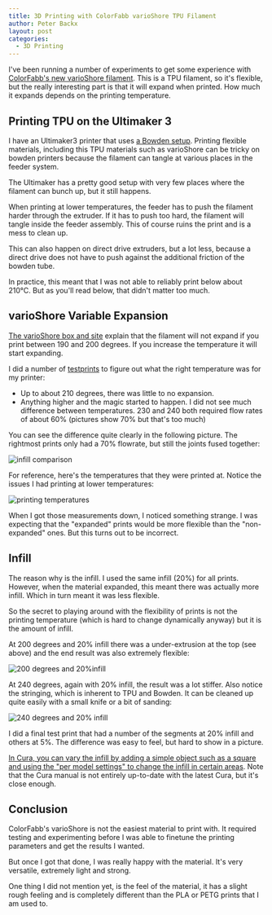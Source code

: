 ```yaml
---
title: 3D Printing with ColorFabb varioShore TPU Filament
author: Peter Backx
layout: post
categories:
  - 3D Printing
---
```

I've been running a number of experiments to get some experience with [ColorFabb's new varioShore filament](https://colorfabb.com/varioshore-tpu-black). This is a TPU filament, so it's flexible, but the really interesting part is that it will expand when printed. How much it expands depends on the printing temperature.

<!--more-->



## Printing TPU on the Ultimaker 3

I have an Ultimaker3 printer that uses [a Bowden setup](https://www.fabbaloo.com/blog/2015/11/11/bowden-or-direct-a-primer-on-extruder-styles). Printing flexible materials, including this TPU materials such as varioShore can be tricky on bowden printers because the filament can tangle at various places in the feeder system.

The Ultimaker has a pretty good setup with very few places where the filament can bunch up, but it still happens.

When printing at lower temperatures, the feeder has to push the filament harder through the extruder. If it has to push too hard, the filament will tangle inside the feeder assembly. This of course ruins the print and is a mess to clean up. 

This can also happen on direct drive extruders, but a lot less, because a direct drive does not have to push against the additional friction of the bowden tube.

In practice, this meant that I was not able to reliably print below about 210°C. But as you'll read below, that didn't matter too much.

## varioShore Variable Expansion

[The varioShore box and site](https://colorfabb.com/varioshore-tpu-black) explain that the filament will not expand if you print between 190 and 200 degrees. If you increase the temperature it will start expanding.

I did a number of [testprints](https://www.thingiverse.com/thing:2939551) to figure out what the right temperature was for my printer:

* Up to about 210 degrees, there was little to no expansion.
* Anything higher and the magic started to happen. I did not see much difference between temperatures. 230 and 240 both required flow rates of about 60% (pictures show 70% but that's too much)

You can see the difference quite clearly in the following picture. The rightmost prints only had a 70% flowrate, but still the joints fused together:

![infill comparison](https://www.streamhead.com/assets/img/varioshore/ColorFabb_varioShore_infill_comparison.jpg)

For reference, here's the temperatures that they were printed at. Notice the issues I had printing at lower temperatures:

![printing temperatures](https://www.streamhead.com/assets/img/varioshore/ColorFabb_varioShore_temperature.jpg)

When I got those measurements down, I noticed something strange. I was expecting that the "expanded" prints would be more flexible than the "non-expanded" ones. But this turns out to be incorrect.

## Infill

The reason why is the infill. I used the same infill (20%) for all prints. However, when the material expanded, this meant there was actually more infill. Which in turn meant it was less flexible.

So the secret to playing around with the flexibility of prints is not the printing temperature (which is hard to change dynamically anyway) but it is the amount of infill.

At 200 degrees and 20% infill there was a under-extrusion at the top (see above) and the end result was also extremely flexible:

![200 degrees and 20%infill](https://www.streamhead.com/assets/img/varioshore/200_degrees_20_infill.gif)

At 240 degrees, again with 20% infill, the result was a lot stiffer. Also notice the stringing, which is inherent to TPU and Bowden. It can be cleaned up quite easily with a small knife or a bit of sanding:

![240 degrees and 20% infill](https://www.streamhead.com/assets/img/varioshore/240_degrees_20_infill.gif)

I did a final test print that had a number of the segments at 20% infill and others at 5%. The difference was easy to feel, but hard to show in a picture.

[In Cura, you can vary the infill by adding a simple object such as a square and using the "per model settings" to change the infill in certain areas](https://ultimaker.com/en/resources/52004-adjustment-tools). Note that the Cura manual is not entirely up-to-date with the latest Cura, but it's close enough.

## Conclusion

ColorFabb's varioShore is not the easiest material to print with. It required testing and experimenting before I was able to finetune the printing parameters and get the results I wanted.

But once I got that done, I was really happy with the material. It's very versatile, extremely light and strong. 

One thing I did not mention yet, is the feel of the material, it has a slight rough feeling and is completely different than the PLA or PETG prints that I am used to.
